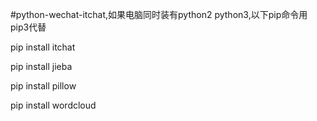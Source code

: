 #python-wechat-itchat,如果电脑同时装有python2 python3,以下pip命令用pip3代替

pip install itchat

pip install jieba

pip install pillow

pip install wordcloud

